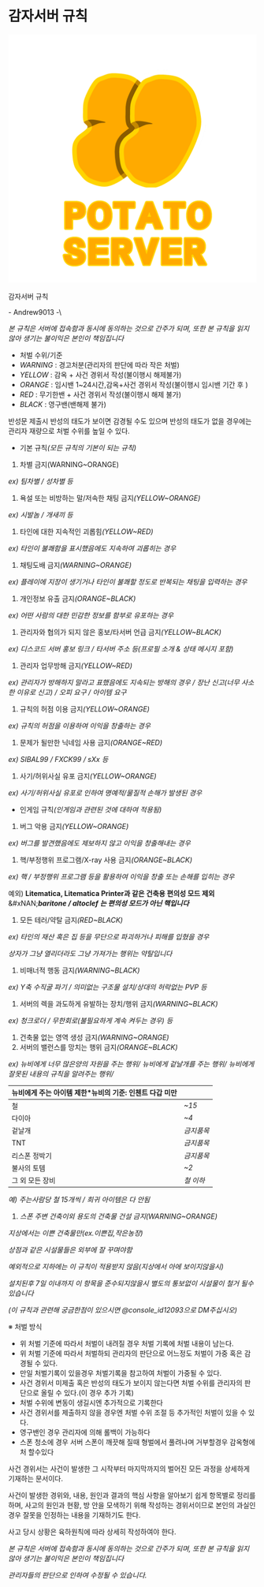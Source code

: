 # 감자서버 규칙

![](.gitbook/assets/0.png)

감자서버 규칙

\- Andrew9013 -\


_본 규칙은 서버에 접속함과 동시에 동의하는 것으로 간주가 되며, 또한 본 규칙을 읽지 않아 생기는 불이익은 본인이 책임집니다_

* 처벌 수위/기준
* _WARNING_ : 경고처분(관리자의 판단에 따라 작은 처벌)
* _YELLOW_ : 감옥 + 사건 경위서 작성(불이행시 해제불가)
* _ORANGE_ : 임시밴 1\~24시간,감옥+사건 경위서 작성(불이행시 임시밴 기간 후 )
* _RED_ : 무기한밴 + 사건 경위서 작성(불이행시 해제 불가)
* _BLACK_ : 영구밴(밴해제 불가)

반성문 제출시 반성의 태도가 보이면 감경될 수도 있으며 반성의 태도가 없을 경우에는 관리자 재량으로 처벌 수위를 높일 수 있다.

* 기본 규&#xCE59;_(모든 규칙의 기본이 되는 규칙)_

1. 차별 금지(WARNING\~ORANGE)

_ex) 팀차별 / 성차별 등_

1. 욕설 또는 비방하는 말/저속한 채팅 금&#xC9C0;_(YELLOW\~ORANGE)_

_ex) 시발놈 / 개새끼 등_

1. 타인에 대한 지속적인 괴롭&#xD798;_(YELLOW\~RED)_

_ex) 타인이 불쾌함을 표시했음에도 지속하여 괴롭히는 경우_

1. 채팅도배 금&#xC9C0;_(WARNING\~ORANGE)_

_ex) 플레이에 지장이 생기거나 타인이 불쾌할 정도로 반복되는 채팅을 입력하는 경우_

1. 개인정보 유출 금&#xC9C0;_(ORANGE\~BLACK)_

_ex) 어떤 사람의 대한 민감한 정보를 함부로 유포하는 경우_

1. 관리자와 협의가 되지 않은 홍보/타서버 언급 금&#xC9C0;_(YELLOW\~BLACK)_

_ex) 디스코드 서버 홍보 링크 / 타서버 주소 등(프로필 소개 & 상태 메시지 포함)_

1. 관리자 업무방해 금&#xC9C0;_(YELLOW\~RED)_

_ex) 관리자가 방해하지 말라고 표했음에도 지속되는 방해의 경우 / 장난 신고(너무 사소한 이유로 신고) / 오피 요구 / 아이템 요구_

1. 규칙의 허점 이용 금&#xC9C0;_(YELLOW\~ORANGE)_

_ex) 규칙의 허점을 이용하여 이익을 창출하는 경우_

1. 문제가 될만한 닉네임 사용 금&#xC9C0;_(ORANGE\~RED)_

_ex) SIBAL99 / FXCK99 / sXx 등_

1. 사기/허위사실 유포 금&#xC9C0;_(YELLOW\~ORANGE)_

_ex) 사기/허위사실 유포로 인하여 명예적/물질적 손해가 발생된 경우_

* 인게임 규&#xCE59;_(인게임과 관련된 것에 대하여 적용됨)_

1. 버그 악용 금&#xC9C0;_(YELLOW\~ORANGE)_

_ex) 버그를 발견했음에도 제보하지 않고 이익을 창출해내는 경우_

1. 핵/부정행위 프로그램/X-ray 사용 금&#xC9C0;_(ORANGE\~BLACK)_

_ex) 핵 / 부정행위 프로그램 등을 활용하여 이익을 창출 또는 손해를 입히는 경우_

예외) **Litematica, Litematica Printer과 같은 건축용 편의성 모드 제외**\
&#xNAN;_**baritone / altoclef 는 편의성 모드가 아닌 핵입니다**_

1. 모든 테러/약탈 금&#xC9C0;_(RED\~BLACK)_

_ex) 타인의 재산 혹은 집 등을 무단으로 파괴하거나 피해를 입혔을 경우_

_상자가 그냥 열리더라도 그냥 가져가는 행위는 약탈입니다_

1. 비매너적 행동 금&#xC9C0;_(WARNING\~BLACK)_

_ex) Y축 수직굴 파기 / 의미없는 구조물 설치/상대의 허락없는 PVP 등_

1. 서버의 렉을 과도하게 유발하는 장치/행위 금&#xC9C0;_(WARNING\~BLACK)_

_ex) 청크로더 / 무한회로(불필요하게 계속 켜두는 경우) 등_

1. 건축물 없는 영역 생성 금&#xC9C0;_(WARNING\~ORANGE)_
2. 서버의 밸런스를 망치는 행위 금&#xC9C0;_(ORANGE\~BLACK)_

_ex) 뉴비에게 너무 많은양의 자원을 주는 행위/ 뉴비에게 겉날개를 주는 행위/ 뉴비에게 잘못된 내용의 규칙을 알려주는 행위/_

| 뉴비에게 주는 아이템 제한\*뉴비의 기준: 인첸트 다갑 미만 |        |
| --------------------------------- | ------ |
| 철                                 | _\~15_ |
| 다이아                               | _\~4_  |
| 겉날개                               | _금지품목_ |
| TNT                               | _금지품목_ |
| 리스폰 정박기                           | _금지품목_ |
| 불사의 토템                            | _\~2_  |
| 그 외 모든 장비                         | _철 이하_ |

_예) 주는사람당 철 15개씩 / 희귀 아이템은 다 안됨_

1. _스폰 주변 건축이외 용도의 건축물 건설 금지(WARNING\~ORANGE)_

_지상에서는 이쁜 건축물만(ex.이쁜집,작은농장)_

_상점과 같은 시설물들은 외부에 잘 꾸며야함_

_예외적으로 지하에는 이 규칙이 적용받지 않음(지상에서 아에 보이지않을시)_

_설치된후 7일 이내까지 이 항목을 준수되지않을시 별도의 통보없이 시설물이 철거 될수있습니다_

_(이 규칙과 관련해 궁금한점이 있으시면 @console\_id12093으로 DM주십시오)_

※ 처벌 방식

* 위 처벌 기준에 따라서 처벌이 내려질 경우 처벌 기록에 처벌 내용이 남는다.
* 위 처벌 기준에 따라서 처벌하되 관리자의 판단으로 어느정도 처벌이 가중 혹은 감경될 수 있다.
* 만일 처벌기록이 있을경우 처벌기록을 참고하여 처벌이 가중될 수 있다.
* 사건 경위서 미제출 혹은 반성의 태도가 보이지 않는다면 처벌 수위를 관리자의 판단으로 올릴 수 있다.(이 경우 추가 기록)
* 처벌 수위에 변동이 생길시엔 추가적으로 기록한다
* 사건 경위서를 제출하지 않을 경우엔 처벌 수위 조절 등 추가적인 처벌이 있을 수 있다.
* 영구밴인 경우 관리자에 의해 롤백이 가능하다
* 스폰 청소에 경우 서버 스폰이 깨끗해 질때 형벌에서 풀려나며 거부할경우 감옥형에 처 할수있다

사건 경위서는 사건이 발생한 그 시작부터 마지막까지의 벌어진 모든 과정을 상세하게 기재하는 문서이다.

사건이 발생한 경위와, 내용, 원인과 결과의 핵심 사항을 알아보기 쉽게 항목별로 정리를 하며, 사고의 원인과 현황, 방 안을 모색하기 위해 작성하는 경위서이므로 본인의 과실인 경우 잘못을 인정하는 내용을 기재하기도 한다.

사고 당시 상황은 육하원칙에 따라 상세히 작성하여야 한다.

_본 규칙은 서버에 접속함과 동시에 동의하는 것으로 간주가 되며, 또한 본 규칙을 읽지 않아 생기는 불이익은 본인이 책임집니다_

_관리자들의 판단으로 인하여 수정될 수 있습니다._
